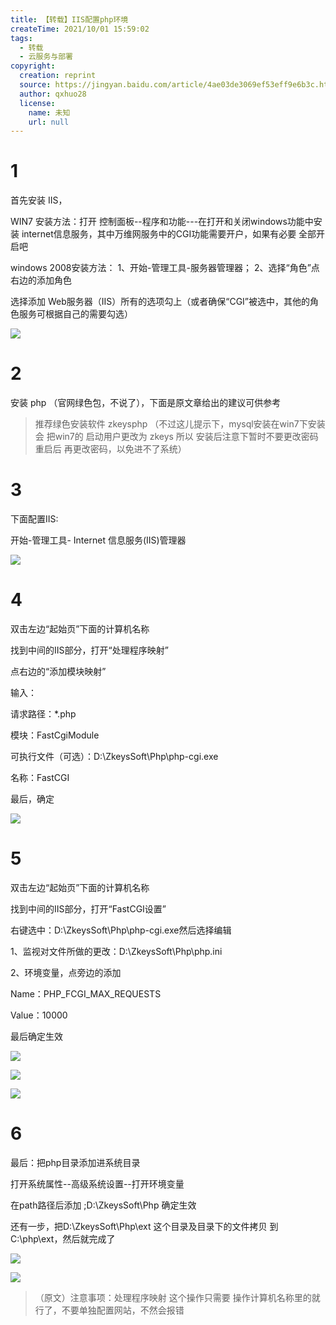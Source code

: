 ```yaml
---
title: 【转载】IIS配置php环境
createTime: 2021/10/01 15:59:02
tags:
  - 转载
  - 云服务与部署
copyright:
  creation: reprint
  source: https://jingyan.baidu.com/article/4ae03de3069ef53eff9e6b3c.html
  author: qxhuo28
  license:
    name: 未知
    url: null
---
```


# 1

首先安装 IIS，

WIN7 安装方法：打开 控制面板--程序和功能---在打开和关闭windows功能中安装 internet信息服务，其中万维网服务中的CGI功能需要开户，如果有必要 全部开启吧

windows 2008安装方法： 1、开始-管理工具-服务器管理器； 2、选择“角色”点右边的添加角色

选择添加 Web服务器（IIS）所有的选项勾上（或者确保“CGI”被选中，其他的角色服务可根据自己的需要勾选）

![](../images/daf1d156eb975d25ce0f17855d56666f.png)

# 2

安装 php （官网绿色包，不说了），下面是原文章给出的建议可供参考

> 推荐绿色安装软件  zkeysphp （不过这儿提示下，mysql安装在win7下安装会  把win7的 启动用户更改为 zkeys 所以 安装后注意下暂时不要更改密码 重启后 再更改密码，以免进不了系统）

# 3

下面配置IIS:

开始-管理工具- Internet 信息服务(IIS)管理器

![](../images/1be48866e3225d2edb111d563e8fc089.png)

# 4

双击左边“起始页”下面的计算机名称

找到中间的IIS部分，打开“处理程序映射”

点右边的“添加模块映射”

输入：

请求路径：*.php

模块：FastCgiModule

可执行文件（可选）：D:\ZkeysSoft\Php\php-cgi.exe

名称：FastCGI

最后，确定

![](../images/9728bd9d729101f41a47d60e47058924.png)

# 5

双击左边“起始页”下面的计算机名称

找到中间的IIS部分，打开“FastCGI设置”

右键选中：D:\ZkeysSoft\Php\php-cgi.exe然后选择编辑

1、监视对文件所做的更改：D:\ZkeysSoft\Php\php.ini

2、环境变量，点旁边的添加

Name：PHP_FCGI_MAX_REQUESTS

Value：10000

最后确定生效

![](../images/e1ec985868d8279763b248809cc3ecf3.png)

![](../images/645071fca44a9bc4ee13184f6c130364.png)

![](../images/db67c7e67632273975f82948abc60f0d.png)

# 6

最后：把php目录添加进系统目录

打开系统属性--高级系统设置--打开环境变量

在path路径后添加 ;D:\ZkeysSoft\Php 确定生效

还有一步，把D:\ZkeysSoft\Php\ext 这个目录及目录下的文件拷贝 到C:\php\ext，然后就完成了

![](../images/8351c7b1fe6f3c6281c0da64c8efcd04.png)

![](../images/9f0c52ce5788b54a68559a894e9a4cc2.png)

> （原文）注意事项：处理程序映射 这个操作只需要 操作计算机名称里的就行了，不要单独配置网站，不然会报错

